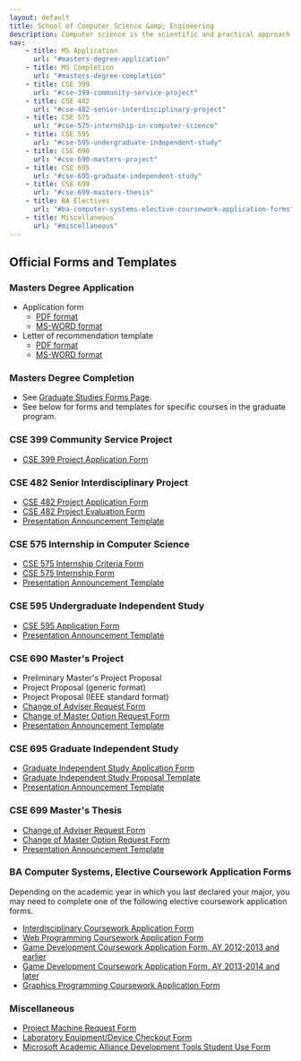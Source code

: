 ```yaml
---
layout: default
title: School of Computer Science &amp; Engineering
description: Computer science is the scientific and practical approach to computation and its applications.
nav:
    - title: MS Application
      url: "#masters-degree-application"
    - title: MS Completion
      url: "#masters-degree-completion"
    - title: CSE 399
      url: "#cse-399-community-service-project"
    - title: CSE 482
      url: "#cse-482-senior-interdisciplinary-project"
    - title: CSE 575
      url: "#cse-575-internship-in-computer-science"
    - title: CSE 595
      url: "#cse-595-undergraduate-independent-study"
    - title: CSE 690
      url: "#cse-690-masters-project"
    - title: CSE 695
      url: "#cse-695-graduate-independent-study"
    - title: CSE 699
      url: "#cse-699-masters-thesis"
    - title: BA Electives
      url: "#ba-computer-systems-elective-coursework-application-forms"
    - title: Miscellaneous
      url: "#miscellaneous"
---
```


## Official __Forms and Templates__

### Masters Degree Application

- Application form
    - [PDF format][ms-app-pdf]
    - [MS-WORD format][ms-app-doc]
- Letter of recommendation template
    - [PDF format][ms-rec-pdf]
    - [MS-WORD format][ms-rec-doc]

### Masters Degree Completion

- See [Graduate Studies Forms Page][grad-forms].
- See below for forms and templates for specific courses in the graduate program.

[ms-app-doc]: MS_Application_Form.doc
[ms-app-pdf]: MS_Application_Form.pdf
[ms-rec-doc]: MS_Reference_Form.doc
[ms-rec-pdf]: MS_Reference_Form.pdf
[grad-forms]: http://gradstudies.csusb.edu/currentStudents/forms.htm

### CSE 399 Community Service Project

<ul>
<li><a href="CSE_399_Proposal.pdf">CSE 399 Project Application Form</a></li>
</ul>

### CSE 482 Senior Interdisciplinary Project

<ul>
<li><a href="CSE-482-project-application-form.pdf">CSE 482 Project Application Form</a></li>
<li><a href="CSE-482-project-evaluation-form.pdf">CSE 482 Project Evaluation Form</a></li>
<li><a href="presentation_announcement_template_482.rtf">Presentation Announcement Template</a></li>
</ul>

### CSE 575 Internship in Computer Science

<ul>
<li><a href="UndergraduateInternshipCriteria.pdf">CSE 575 Internship Criteria Form </a></li>
<li><a href="InternshipForm.pdf">CSE 575 Internship Form </a></li>
<li><a href="presentation_announcement_template_575.rtf">Presentation Announcement Template</a></li>
</ul>

### CSE 595 Undergraduate Independent Study

<ul>
<li><a href="CSCI_595.pdf">CSE 595 Application Form</a></li>
<li><a href="presentation_announcement_template_595.rtf">Presentation Announcement Template</a></li>
</ul>

### CSE 690 Master's Project

<ul>
<li><!--a href="cse_690/PreliminaryMastersProjectProposalTemplate.doc"-->Preliminary Master's Project Proposal<!--/a--></li>
<li><!--a href="cse_690/FinalMastersProjectProposalTemplate.doc"-->Project Proposal (generic format)<!--/a--></li>
<li><!--a href="cse_690/IEEE_SRS.doc"-->Project Proposal (IEEE standard format)<!--/a--></li>
<li><a href="ChangeofAdvisorRequestForm2.pdf">Change of Adviser Request Form</a></li>
<li><a href="ChangeofMasterOptionRequestForm.pdf">Change of Master Option Request Form</a></li>
<li><a href="presentation_announcement_template_690.doc">Presentation Announcement Template</a></li>
</ul>

### CSE 695 Graduate Independent Study

<ul>
<li><a href="CSCI_695.pdf">Graduate Independent Study Application Form</a></li>
<li><a href="grad-indep-study-proposal-template.pdf">Graduate Independent Study Proposal Template</a></li>
<li><a href="presentation_announcement_template.rtf">Presentation Announcement Template</a></li>
</ul>

### CSE 699 Master's Thesis

<ul>
<li><a href="ChangeofAdvisorRequestForm2.pdf">Change of Adviser Request Form</a></li>
<li><a href="ChangeofMasterOptionRequestForm.pdf">Change of Master Option Request Form</a></li>
<li><a href="presentation_announcement_template_699.doc">Presentation Announcement Template</a></li>
</ul>

### BA Computer Systems, Elective Coursework Application Forms

<p>
Depending on the academic year in which you last declared your major,
you may need to complete one of the following elective coursework application forms.
</p>

- [Interdisciplinary Coursework Application Form][inter-app]
- [Web Programming Coursework Application Form][web-app]
- [Game Development Coursework Application Form, AY 2012-2013 and earlier][game-app-12-13]
- [Game Development Coursework Application Form, AY 2013-2014 and later][game-app-13-14]
- [Graphics Programming Coursework Application Form][graphics-app]

### Miscellaneous

<ul>
<li><a href="project_machine_request_form.pdf">Project Machine Request Form</a></li>
<li><a href="EquipmentCheckoutForm.pdf">Laboratory Equipment/Device Checkout Form</a></li>
<li><a href="../labs/MSDNAAStudentUse.pdf">Microsoft Academic Alliance Development Tools Student Use Form</a></li>
</ul>

[inter-app]: ../programs/computer-systems/forms/interdisciplinary-coursework-2011-present.pdf
[web-app]: ../programs/computer-systems/forms/web-coursework-2012-present.pdf
[game-app-12-13]: ../programs/computer-systems/forms/game-coursework-2012-2013.pdf
[game-app-13-14]: ../programs/computer-systems/forms/game-coursework-2013-present.pdf
[graphics-app]: ../programs/computer-systems/forms/graphics-coursework-2012-present.pdf

